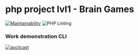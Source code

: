 # php project lvl1 - Brain Games

[![Maintainability](https://api.codeclimate.com/v1/badges/7961739c9f5c4e54c5ca/maintainability)](https://codeclimate.com/github/matveevsa/php-project-lvl1/maintainability) ![PHP Linting](https://github.com/matveevsa/php-project-lvl1/workflows/PHP%20Linting/badge.svg)

### Work demonstration CLI

[![asciicast](https://asciinema.org/a/gzt4rOWRCGOyi6rCktLt4LYQB.svg)](https://asciinema.org/a/gzt4rOWRCGOyi6rCktLt4LYQB)